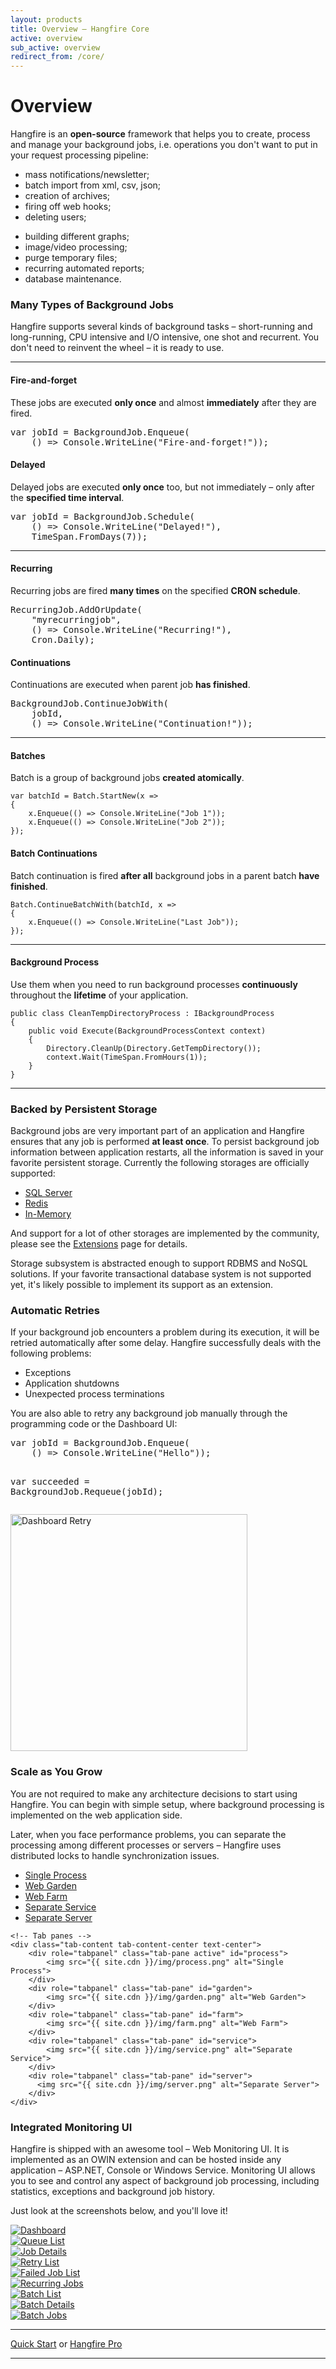 ```yaml
---
layout: products
title: Overview — Hangfire Core
active: overview
sub_active: overview
redirect_from: /core/
---
```


<h1 class="page-header">Overview</h1>

<p>
    Hangfire is an <strong>open-source</strong> framework that helps you to create, process and manage your background jobs, i.e. operations you don't want to put in your request processing pipeline:
</p>

<div class="row">
    <div class="col-md-6">
        <ul>
            <li>mass notifications/newsletter;</li>
            <li>batch import from xml, csv, json;</li>
            <li>creation of archives;</li>
            <li>firing off web hooks;</li>
            <li>deleting users;</li>
        </ul>
    </div>
    <div class="col-md-6">
        <ul>
            <li>building different graphs;</li>
            <li>image/video processing;</li>
            <li>purge temporary files;</li>
            <li>recurring automated reports;</li>
            <li>database maintenance.</li>
        </ul>
    </div>
</div>

### Many Types of Background Jobs

Hangfire supports several kinds of background tasks – short-running and long-running, CPU intensive and I/O intensive, one shot and recurrent. You don't need to reinvent the wheel – it is ready to use.

---

<div class="row">
    <div class="col-md-6">
        <h4>Fire-and-forget</h4>
        <p>
            These jobs are executed <strong>only once</strong> and almost <strong>immediately</strong> after they are fired.
        </p>
<pre><span class="keywd">var</span> jobId = <span class="type">BackgroundJob</span>.Enqueue(
    () => <span class="type">Console</span>.WriteLine(<span class="string">"Fire-and-forget!"</span>));</pre>
    </div>
    <div class="col-md-6">
        <h4>Delayed</h4>
        <p>
            Delayed jobs are executed <strong>only once</strong> too, but not immediately – only after the <strong>specified time interval</strong>.
        </p>
<pre><span class="keywd">var</span> jobId = <span class="type">BackgroundJob</span>.Schedule(
    () => <span class="type">Console</span>.WriteLine(<span class="string">"Delayed!"</span>),
    <span class="type">TimeSpan</span>.FromDays(7));</pre>
    </div>
</div>

---

<div class="row">
    <div class="col-md-6">
        <h4>Recurring</h4>
        <p>
            Recurring jobs are fired <strong>many times</strong> on the specified <strong>CRON schedule</strong>.
        </p>
<pre><span class="type">RecurringJob</span>.AddOrUpdate(
    <span class="string">"myrecurringjob"</span>,
    () => <span class="type">Console</span>.WriteLine(<span class="string">"Recurring!"</span>),
    <span class="type">Cron</span>.Daily);</pre>
    </div>
    <div class="col-md-6">
        <h4>Continuations</h4>
        <p>
            Continuations are executed when parent job <strong>has finished</strong>.
        </p>
<pre><span class="type">BackgroundJob</span>.ContinueJobWith(
    jobId,
    () => <span class="type">Console</span>.WriteLine(<span class="string">"Continuation!"</span>));</pre>
    </div>
</div>

---

<div class="row">
    <div class="col-md-6">
        <h4>Batches</h4>
        <p>
            Batch is a group of background jobs <strong>created atomically</strong>.
            <pre><code><span class="keywd">var</span> batchId = <span class="type">Batch</span>.StartNew(x =>
{
    x.Enqueue(() => <span class="type">Console</span>.WriteLine(<span class="string">"Job 1"</span>));
    x.Enqueue(() => <span class="type">Console</span>.WriteLine(<span class="string">"Job 2"</span>));
});</code></pre>
        </p>
    </div>
    <div class="col-md-6">
        <h4>Batch Continuations</h4>
        <p>
            Batch continuation is fired <strong>after all</strong> background jobs in a parent batch <strong>have finished</strong>.
        </p>
        <pre><code><span class="type">Batch</span>.ContinueBatchWith(batchId, x =>
{
    x.Enqueue(() => <span class="type">Console</span>.WriteLine(<span class="string">"Last Job"</span>));
});</code></pre>
    </div>
</div>

---

<div class="row">
    <div class="col-md-12">
        <h4>Background Process</h4>
        <p>
            Use them when you need to run background processes <strong>continuously</strong> throughout the <strong>lifetime</strong> of your application.
        </p>
<pre><code><span class="keywd">public</span> <span class="keywd">class</span> <span class="type">CleanTempDirectoryProcess</span> : <span class="type">IBackgroundProcess</span>
{
    <span class="keywd">public</span> <span class="keywd">void</span> Execute(<span class="type">BackgroundProcessContext</span> context)
    {
        <span class="type">Directory</span>.CleanUp(<span class="type">Directory</span>.GetTempDirectory());
        context.Wait(<span class="type">TimeSpan</span>.FromHours(1));
    }
}</code></pre>
    </div>
</div>

---

### Backed by Persistent Storage

Background jobs are very important part of an application and Hangfire ensures that any job is performed **at least once**. To persist background job information between application restarts, all the information is saved in your favorite persistent storage. Currently the following storages are officially supported:

* <a href="https://docs.hangfire.io/en/latest/configuration/using-sql-server.html">SQL Server</a>
* <a href="https://docs.hangfire.io/en/latest/configuration/using-redis.html">Redis</a>
* <a href="https://github.com/HangfireIO/Hangfire.InMemory">In-Memory</a>

And support for a lot of other storages are implemented by the community, please see the <a href="/extensions.html">Extensions</a> page for details.

Storage subsystem is abstracted enough to support RDBMS and NoSQL solutions. If your favorite transactional database system is not supported yet, it's likely possible to implement its support as an extension.

### Automatic Retries

If your background job encounters a problem during its execution, it will be retried automatically after some delay. Hangfire successfully deals with the following problems:

* Exceptions
* Application shutdowns
* Unexpected process terminations

You are also able to retry any background job manually through the programming code or the Dashboard UI:

<div class="row">
    <div class="col-md-6">
<pre><span class="keywd">var</span> jobId = <span class="type">BackgroundJob</span>.Enqueue(
    () => <span class="type">Console</span>.WriteLine(<span class="string">"Hello"</span>));

<span class="keywd">var</span> succeeded = <span class="type">BackgroundJob</span>.Requeue(jobId);</pre>
    </div>
    <div class="col-md-6">
        <a href="{{ site.cdn }}/img/retry.png" data-lightbox="Screenshots" data-title="Succeeded Job">
            <img src="{{ site.cdn }}/img/retry.png" alt="Dashboard Retry" width="379" class="img-thumbnail">
        </a>
    </div>
</div>

### Scale as You Grow

You are not required to make any architecture decisions to start using Hangfire. You can begin with simple setup, where background processing is implemented on the web application side.

Later, when you face performance problems, you can separate the processing among different processes or servers – Hangfire uses distributed locks to handle synchronization issues.

<div class="tabbable tabs-left">
    <!-- Nav tabs -->
    <ul class="nav nav-tabs" role="tablist">
        <li role="presentation" class="active">
            <a href="#process" role="tab" data-toggle="tab">Single Process</a>
        </li>
        <li role="presentation">
            <a href="#garden" role="tab" data-toggle="tab">Web Garden</a>
        </li>
        <li role="presentation">
            <a href="#farm" role="tab" data-toggle="tab">Web Farm</a>
        </li>
        <li role="presentation">
            <a href="#service" role="tab" data-toggle="tab">Separate Service</a>
        </li>
        <li role="presentation">
            <a href="#server" role="tab" data-toggle="tab">Separate Server</a>
        </li>
    </ul>

    <!-- Tab panes -->
    <div class="tab-content tab-content-center text-center">
        <div role="tabpanel" class="tab-pane active" id="process">
            <img src="{{ site.cdn }}/img/process.png" alt="Single Process">
        </div>
        <div role="tabpanel" class="tab-pane" id="garden">
            <img src="{{ site.cdn }}/img/garden.png" alt="Web Garden">
        </div>
        <div role="tabpanel" class="tab-pane" id="farm">
            <img src="{{ site.cdn }}/img/farm.png" alt="Web Farm">
        </div>
        <div role="tabpanel" class="tab-pane" id="service">
            <img src="{{ site.cdn }}/img/service.png" alt="Separate Service">
        </div>
        <div role="tabpanel" class="tab-pane" id="server">
          <img src="{{ site.cdn }}/img/server.png" alt="Separate Server">
        </div>
    </div>
</div>

### Integrated Monitoring UI

Hangfire is shipped with an awesome tool – Web Monitoring UI. It is implemented as an OWIN extension and can be hosted inside any application – ASP.NET, Console or Windows Service. Monitoring UI allows you to see and control any aspect of background job processing, including statistics, exceptions and background job history.

Just look at the screenshots below, and you'll love it!

<div class="row screenshots">
    <div class="col-md-4">
        <a href="{{ site.cdn }}/img/ui/dashboard.png" data-lightbox="Screenshots" data-title="Dashboard">
            <img src="{{ site.cdn }}/img/ui/dashboard-sm.png" alt="Dashboard">
        </a>
    </div>
    <div class="col-md-4">
        <a href="{{ site.cdn }}/img/ui/queues.png" data-lightbox="Screenshots" data-title="Queue List">
            <img src="{{ site.cdn }}/img/ui/queues-sm.png" alt="Queue List">
        </a>
    </div>
    <div class="col-md-4">
        <a href="{{ site.cdn }}/img/ui/job-details.png" data-lightbox="Screenshots" data-title="Job Details">
            <img src="{{ site.cdn }}/img/ui/job-details-sm.png" alt="Job Details">
        </a>
    </div>
</div>

<div class="row screenshots">
    <div class="col-md-4">
        <a href="{{ site.cdn }}/img/ui/retries.png" data-lightbox="Screenshots" data-title="Retry List">
            <img src="{{ site.cdn }}/img/ui/retries-sm.png" alt="Retry List">
        </a>
    </div>
    <div class="col-md-4">
        <a href="{{ site.cdn }}/img/ui/failed-jobs.png" data-lightbox="Screenshots" data-title="Failed Job List">
            <img src="{{ site.cdn }}/img/ui/failed-jobs-sm.png" alt="Failed Job List">
        </a>
    </div>
    <div class="col-md-4">
        <a href="{{ site.cdn }}/img/ui/recurring-jobs.png" data-lightbox="Screenshots" data-title="Recurring Jobs">
            <img src="{{ site.cdn }}/img/ui/recurring-jobs-sm.png" alt="Recurring Jobs">
        </a>
    </div>
</div>

<div class="row screenshots">
    <div class="col-md-4">
        <a href="{{ site.cdn }}/img/ui/batches.png" data-lightbox="Screenshots" title="Batch List">
            <img src="{{ site.cdn }}/img/ui/batches-sm.png" alt="Batch List">
        </a>
    </div>
    <div class="col-md-4">
        <a href="{{ site.cdn }}/img/ui/batch-details.png" data-lightbox="Screenshots" title="Batch Details">
            <img src="{{ site.cdn }}/img/ui/batch-details-sm.png" alt="Batch Details">
        </a>
    </div>
    <div class="col-md-4">
        <a href="{{ site.cdn }}/img/ui/batch-jobs.png" data-lightbox="Screenshots" title="Batch Jobs">
            <img src="{{ site.cdn }}/img/ui/batch-jobs-sm.png" alt="Batch Jobs">
        </a>
    </div>
</div>

<hr>
<div class="text-center">
    <a class="btn btn-primary btn-lg" href="https://docs.hangfire.io/en/latest/quick-start.html">Quick Start</a>
    <span class="btn btn-lg">or</span>
    <a class="btn btn-default btn-lg" href="/pro/">Hangfire Pro</a>
</div>
<hr>
